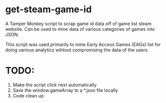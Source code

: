 # get-steam-game-id
A Tamper Monkey script to scrap  game id data off of game list steam website. Can be used to mine data of various categories of games into JSON. 

This script was used primarily to mine Early Access Games (EAGs) list for doing various analytics wihtout compromising the data of the users. 

# TODO:
1. Make the script click next automatically 
2. Save the window.gameArray to a *.json file locally
3. Code clean up 
